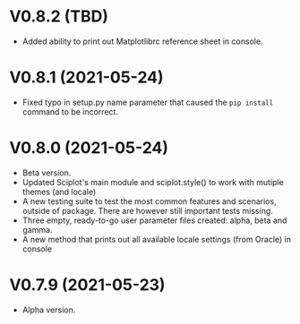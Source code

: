 V0.8.2 (TBD)
============

- Added ability to print out Matplotlibrc reference sheet in console.

V0.8.1 (2021-05-24)
===================

- Fixed typo in setup.py name parameter that caused the `pip install` command to be incorrect.

V0.8.0 (2021-05-24)
===================

- Beta version.
- Updated Sciplot's main module and sciplot.style() to work with mutiple themes (and locale)
- A new testing suite to test the most common features and scenarios, outside of package. There are however still
important tests missing.
- Three empty, ready-to-go user parameter files created: alpha, beta and gamma.
- A new method that prints out all available locale settings (from Oracle) in console

V0.7.9 (2021-05-23)
===================

- Alpha version.

